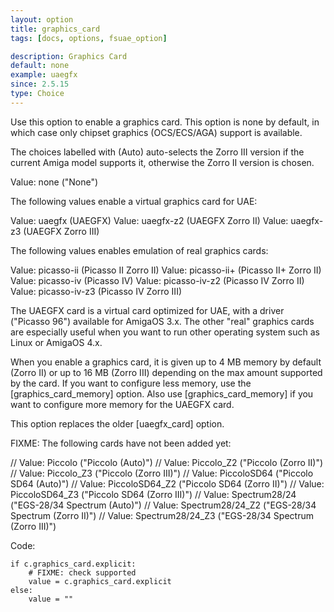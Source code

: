 ```yaml
---
layout: option
title: graphics_card
tags: [docs, options, fsuae_option]

description: Graphics Card
default: none
example: uaegfx
since: 2.5.15
type: Choice
---
```


Use this option to enable a graphics card. This option is none by default,
in which case only chipset graphics (OCS/ECS/AGA) support is available.

The choices labelled with (Auto) auto-selects the Zorro III version if the
current Amiga model supports it, otherwise the Zorro II version is chosen.

Value: none ("None")

The following values enable a virtual graphics card for UAE:

Value: uaegfx (UAEGFX)
Value: uaegfx-z2 (UAEGFX Zorro II)
Value: uaegfx-z3 (UAEGFX Zorro III)

The following values enables emulation of real graphics cards:

Value: picasso-ii (Picasso II Zorro II)
Value: picasso-ii+ (Picasso II+ Zorro II)
Value: picasso-iv (Picasso IV)
Value: picasso-iv-z2 (Picasso IV Zorro II)
Value: picasso-iv-z3 (Picasso IV Zorro III)

The UAEGFX card is a virtual card optimized for UAE, with a driver
("Picasso 96") available for AmigaOS 3.x. The other "real" graphics cards are
especially useful when you want to run other operating system such as Linux
or AmigaOS 4.x.

When you enable a graphics card, it is given up to 4 MB memory by default
(Zorro II) or up to 16 MB (Zorro III) depending on the max amount supported
by the card. If you want to configure less memory, use the
[graphics_card_memory] option. Also use [graphics_card_memory] if you want
to configure more memory for the UAEGFX card.

This option replaces the older [uaegfx_card] option.

FIXME: The following cards have not been added yet:

// Value: Piccolo ("Piccolo (Auto)")
// Value: Piccolo_Z2 ("Piccolo (Zorro II)")
// Value: Piccolo_Z3 ("Piccolo (Zorro III)")
// Value: PiccoloSD64 ("Piccolo SD64 (Auto)")
// Value: PiccoloSD64_Z2 ("Piccolo SD64 (Zorro II)")
// Value: PiccoloSD64_Z3 ("Piccolo SD64 (Zorro III)")
// Value: Spectrum28/24 ("EGS-28/34 Spectrum (Auto)")
// Value: Spectrum28/24_Z2 ("EGS-28/34 Spectrum (Zorro II)")
// Value: Spectrum28/24_Z3 ("EGS-28/34 Spectrum (Zorro III)")

Code:

    if c.graphics_card.explicit:
        # FIXME: check supported
        value = c.graphics_card.explicit
    else:
        value = ""
